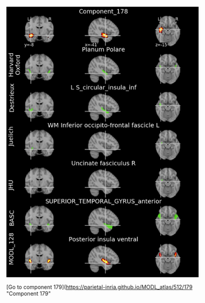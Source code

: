 


![178](preliminary/178.jpg "Component 178")

[Go to component 179](https://parietal-inria.github.io/MODL_atlas/512/179 "Component 179"